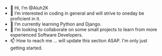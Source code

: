 - 👋 Hi, I’m @Aluh2K
- 👀 I’m interested in coding in general and will strive to oneday be proficient in it.
- 🌱 I’m currently learning Python and Django.
- 💞️ I’m looking to collaborate on some small projects to learn from more experienced Software Developers.
- 📫 How to reach me ... will update this section ASAP. I'm only just getting started.

<!---
Aluh2K/Aluh2K is a ✨ special ✨ repository because its `README.md` (this file) appears on your GitHub profile.
You can click the Preview link to take a look at your changes.
--->
